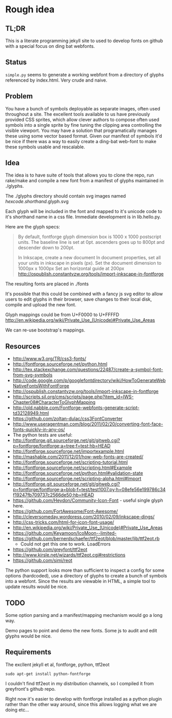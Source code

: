 
# Rough idea

## TL;DR
This is a literate programming jekyll site to used to develop fonts on
github with a special focus on ding bat webfonts.

## Status
`simple.py` seems to generate a working webfont from a directory of
glyphs referenced by index.html.  Very crude and naive.

## Problem
You have a bunch of symbols deployable as separate images, often used
throughout a site.  The excellent tools available to us have
previously provided CSS sprites, which allow clever authors to compose
often used symbols into a single sprite by fine tuning the clipping
area controlling the visible viewport.  You may have a solution that
programatically manages these using some vector based format.  Given
our manifest of symbols it'd be nice if there was a way to easily
create a ding-bat web-font to make these symbols usable and
rescalable.

## Idea
The idea is to have suite of tools that allows you to clone the repo,
run rake/make and compile a new font from a manifest of glyphs
maintained in ./glyphs.

The ./glyphs directory should contain svg images named 
  *hexcode*.*shorthand*.glyph.svg

Each glyph will be included in the font and mapped to it's
unicode code to it's shorthand name in a css file.  Immediate
development is in lib.hello.py.

Here are the glyph specs:
> By default, fontforge glyph dimension box is 1000 x 1000 postscript
> units.
> The baseline line is set at 0pt.
> ascenders goes up to 800pt
> and descender down to 200pt.
> 
> In Inkscape, create a new document
> In document properties, set all your units in inkscape in pixels (px).
> Set the document dimension to 1000px x 1000px
> Set an horizontal guide at 200px
http://ospublish.constantvzw.org/tools/import-inkscape-in-fontforge

The resulting fonts are placed in ./fonts

It's possible that this could be combined with a fancy js svg editor
to allow users to edit glyphs in their browser, save changes to their
local disk, compile and upload the new font.

Glyph mappings could be from U+F0000 to U+FFFFD
http://en.wikipedia.org/wiki/Private_Use_(Unicode)#Private_Use_Areas

We can re-use bootstrap's mappings.

## Resources 

  * http://www.w3.org/TR/css3-fonts/
  * http://fontforge.sourceforge.net/python.html
  * http://tex.stackexchange.com/questions/22487/create-a-symbol-font-from-svg-symbols
  * http://code.google.com/p/googlefontdirectory/wiki/HowToGenerateWebNativeFontsWithFontForge
  * http://ospublish.constantvzw.org/tools/import-inkscape-in-fontforge
  * http://scripts.sil.org/cms/scripts/page.php?item_id=IWS-Chapter08#CharacterToGlyphMapping
  * http://old.nabble.com/Fontforge-webfonts-generate-script-td32128949.html
  * https://github.com/zoltan-dulac/css3FontConverter
  * http://www.useragentman.com/blog/2011/02/20/converting-font-face-fonts-quickly-in-any-os/
  * The python tests are useful:
  * http://fontforge.git.sourceforge.net/git/gitweb.cgi?p=fontforge/fontforge;a=tree;f=test;hb=HEAD
  * http://fontforge.sourceforge.net/importexample.html
  * http://mashable.com/2011/12/01/how-web-fonts-are-created/
  * http://fontforge.sourceforge.net/scripting-tutorial.html
  * http://fontforge.sourceforge.net/scripting.html#Example
  * http://fontforge.sourceforge.net/python.html#validation-state
  * http://fontforge.sourceforge.net/scripting-alpha.html#Import
  * http://fontforge.git.sourceforge.net/git/gitweb.cgi?p=fontforge/fontforge;a=blob;f=test/test1007.py;h=08efe56e199786c34f19247fb709737c2566de50;hb=HEAD
  * https://github.com/Heydon/Community-Icon-Font - useful single
    glyph here.
  * https://github.com/FortAwesome/Font-Awesome/
  * http://cleversomeday.wordpress.com/2010/02/09/inkscape-dings/
  * http://css-tricks.com/html-for-icon-font-usage/
  * http://en.wikipedia.org/wiki/Private_Use_(Unicode)#Private_Use_Areas
  * https://github.com/Keyamoon/IcoMoon--limited-
  * https://github.com/bernerdschaefer/ttf2eot/blob/master/lib/ttf2eot.rb
    - Could not get this one to work. LoadErrors
  * https://github.com/greyfont/ttf2eot
  * http://www.kirsle.net/wizards/ttf2eot.cgi#restrictions
  * https://github.com/simi/reot

The python support looks more than sufficient to inspect a config for
some options (hardcoded), use a directory of glyphs to create a bunch
of symbols into a webfont.  Since the results are viewable in HTML, a
simple tool to update results would be nice.

## TODO
Some option parsing and a manifest/mapping mechanism would go a
long way.

Demo pages to point and demo the new fonts.  Some js to audit and edit
glyphs would be nice.

## Requirements

The excllent jekyll et al, fontforge, python, ttf2eot

    sudo apt-get install python-fontforge

I couldn't find ttf2eot in my distribution channels, so I compiled it
from greyfront's github repo.

Right now it's easier to develop with fontforge installed as a python
plugin rather than the other way around, since this allows logging
what we are doing etc...
